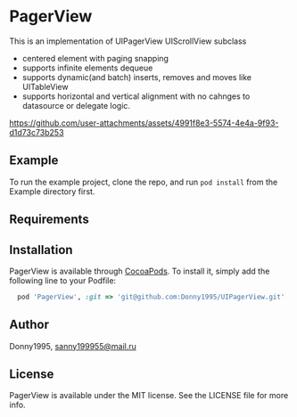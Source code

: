 # PagerView
This is an implementation of UIPagerView
UIScrollView subclass
  + centered element with paging snapping
  + supports infinite elements dequeue
  + supports dynamic(and batch) inserts, removes and moves like UITableView
  + supports horizontal and vertical alignment with no cahnges to datasource or delegate logic.




https://github.com/user-attachments/assets/4991f8e3-5574-4e4a-9f93-d1d73c73b253



## Example

To run the example project, clone the repo, and run `pod install` from the Example directory first.

## Requirements

## Installation

PagerView is available through [CocoaPods](https://cocoapods.org). To install
it, simply add the following line to your Podfile:

```ruby
  pod 'PagerView', :git => 'git@github.com:Donny1995/UIPagerView.git'
```

## Author

Donny1995, sanny199955@mail.ru

## License

PagerView is available under the MIT license. See the LICENSE file for more info.
